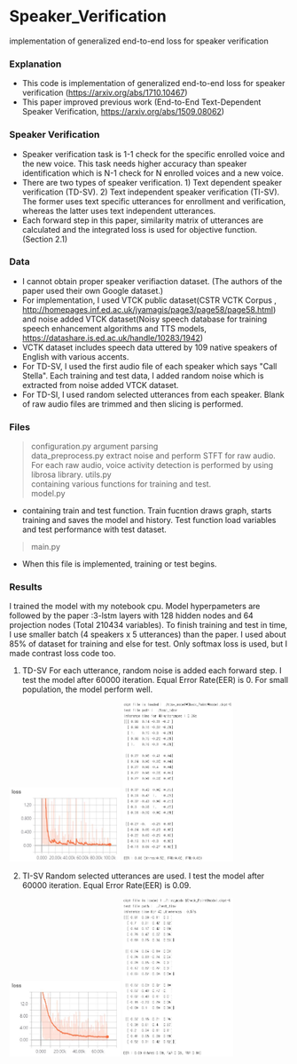 # Speaker_Verification
implementation of generalized end-to-end loss for speaker verification

### Explanation
- This code is implementation of generalized end-to-end loss for speaker verification (https://arxiv.org/abs/1710.10467)
- This paper improved previous work (End-to-End Text-Dependent Speaker Verification, https://arxiv.org/abs/1509.08062)

### Speaker Verification
- Speaker verification task is 1-1 check for the specific enrolled voice and the new voice. This task needs higher accuracy than speaker identification which is N-1 check for N enrolled voices and a new voice. 
- There are two types of speaker verification. 1) Text dependent speaker verification (TD-SV). 2) Text independent speaker verification (TI-SV). The former uses text specific utterances for enrollment and verification, whereas the latter uses text independent utterances.
- Each forward step in this paper, similarity matrix of utterances are calculated and the integrated loss is used for objective function.
(Section 2.1)

### Data
- I cannot obtain proper speaker verifiaction dataset. (The authors of the paper used their own Google dataset.)
- For implementation, I used VTCK public dataset(CSTR VCTK Corpus 
, http://homepages.inf.ed.ac.uk/jyamagis/page3/page58/page58.html) and noise added VTCK dataset(Noisy speech database for training speech enhancement algorithms and TTS models, https://datashare.is.ed.ac.uk/handle/10283/1942)
- VCTK dataset includes speech data uttered by 109 native speakers of English with various accents. 
- For TD-SV, I used the first audio file of each speaker which says "Call Stella". Each training and test data, I added random noise which is extracted from noise added VTCK dataset. 
- For TD-SI, I used random selected utterances from each speaker. Blank of raw audio files are trimmed and then slicing is performed.  

### Files
> configuration.py
argument parsing  
> data_preprocess.py
extract noise and perform STFT for raw audio. For each raw audio, voice activity detection is performed by using librosa library.
> utils.py  
containing various functions for training and test.  
> model.py
- containing train and test function. Train fucntion draws graph, starts training and saves the model and history. Test function load variables and test performance with test dataset.  
> main.py
- When this file is implemented, training or test begins.


### Results
I trained the model with my notebook cpu. Model hyperpameters are followed by the paper :3-lstm layers with 128 hidden nodes and 64 projection nodes (Total 210434 variables). To finish training and test in time, I use smaller batch (4 speakers x 5 utterances) than the paper. I used about 85% of dataset for training and else for test. Only softmax loss is used, but I made contrast loss code too. 

1) TD-SV
For each utterance, random noise is added each forward step. I test the model after 60000 iteration. Equal Error Rate(EER) is 0. For small population, the model perform well. 
<img src=Results/TDSV_loss.JPG width="200">
<img src=Results/TDSV_결과.JPG width="200">


2) TI-SV
Random selected utterances are used. I test the model after 60000 iteration. Equal Error Rate(EER) is 0.09.  
<img src=Results/TISV_loss.JPG width="200">
<img src=Results/TISV_결과.JPG width="200">










